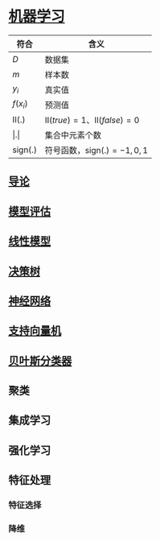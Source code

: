 <link rel='stylesheet' href='../../style/index.css'>
<script src='../../style/index.js'></script>

# [机器学习](../index.html)

| 符合 | 含义 |
| - | - |
| $D$ | 数据集
| $m$ | 样本数
| $y_i$    | 真实值
| $f(x_i)$ | 预测值
| $Ⅱ(.)$ | $Ⅱ(true)=1$、$Ⅱ(false)=0$
| $\vert.\vert$ | 集合中元素个数
| $\mathrm{sign}(.)$  | 符号函数，$\mathrm{sign}(.)=-1,0,1$

## [导论](./Introduction.html)

## [模型评估](./Evaluation.html)

## [线性模型](./LinearModel.html)

## [决策树](./DecisionTree.html)

## [神经网络](./NeuralNetwork.html)

## [支持向量机](./SVM.html)

## [贝叶斯分类器](./Bayesian.html)

## 聚类

## 集成学习

## 强化学习

## 特征处理

### 特征选择

### 降维